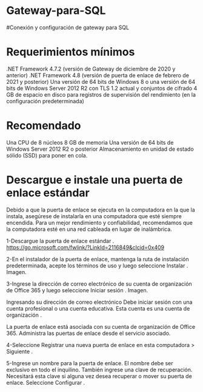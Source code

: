 # Gateway-para-SQL
#Conexión y configuración de gateway para SQL

# Requerimientos mínimos
.NET Framework 4.7.2 (versión de Gateway de diciembre de 2020 y anterior)
.NET Framework 4.8 (versión de puerta de enlace de febrero de 2021 y posterior)
Una versión de 64 bits de Windows 8 o una versión de 64 bits de Windows Server 2012 R2 con TLS 1.2 actual y conjuntos de cifrado
4 GB de espacio en disco para registros de supervisión del rendimiento (en la configuración predeterminada)

# Recomendado
Una CPU de 8 núcleos
8 GB de memoria
Una versión de 64 bits de Windows Server 2012 R2 o posterior
Almacenamiento en unidad de estado sólido (SSD) para poner en cola.
# Descargue e instale una puerta de enlace estándar
Debido a que la puerta de enlace se ejecuta en la computadora en la que la instala, asegúrese de instalarla en una computadora que esté siempre encendida. Para un mejor rendimiento y confiabilidad, recomendamos que la computadora esté en una red cableada en lugar de inalámbrica.

1-Descargue la puerta de enlace estándar . https://go.microsoft.com/fwlink/?LinkId=2116849&clcid=0x409

2-En el instalador de la puerta de enlace, mantenga la ruta de instalación predeterminada, acepte los términos de uso y luego seleccione Instalar .
Imagen.

3-Ingrese la dirección de correo electrónico de su cuenta de organización de Office 365 y luego seleccione Iniciar sesión .
Imagen.

Ingresando su dirección de correo electrónico
Debe iniciar sesión con una cuenta profesional o una cuenta educativa. Esta cuenta es una cuenta de organización .

La puerta de enlace está asociada con su cuenta de organización de Office 365. Administra las puertas de enlace desde el servicio asociado.

4-Seleccione Registrar una nueva puerta de enlace en esta computadora > Siguiente .

5-Ingrese un nombre para la puerta de enlace. El nombre debe ser exclusivo en todo el inquilino. También ingrese una clave de recuperación. Necesitará esta clave si alguna vez desea recuperar o mover su puerta de enlace. Seleccione Configurar .
